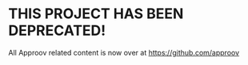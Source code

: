 # THIS PROJECT HAS BEEN DEPRECATED!

All Approov related content is now over at https://github.com/approov
